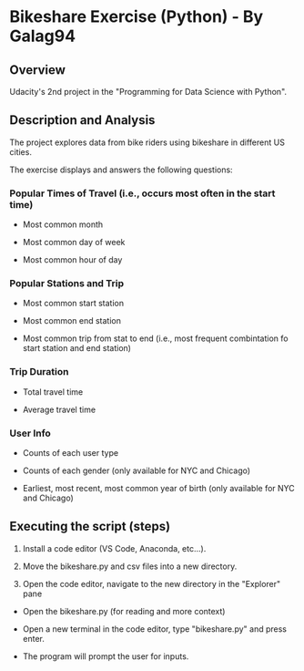 # Bikeshare Exercise (Python) - By Galag94

## Overview

Udacity's 2nd project in the "Programming for Data Science with Python".
## Description and Analysis

The project explores data from bike riders using bikeshare in different US cities.

The exercise displays and answers the following questions:

### Popular Times of Travel (i.e., occurs most often in the start time)

* Most common month

* Most common day of week

* Most common hour of day

### Popular Stations and Trip

* Most common start station

* Most common end station

* Most common trip from stat to end (i.e., most frequent combintation fo start station and end station)

### Trip Duration

* Total travel time

* Average travel time

### User Info

* Counts of each user type

* Counts of each gender (only available for NYC and Chicago)

* Earliest, most recent, most common year of birth (only available for NYC and Chicago)
## Executing the script (steps)

1. Install a code editor (VS Code, Anaconda, etc...).

2. Move the bikeshare.py and csv files into a new directory.

3. Open the code editor, navigate to the new directory in the "Explorer" pane

* Open the bikeshare.py (for reading and more context)

* Open a new terminal in the code editor, type "bikeshare.py" and press enter.

* The program will prompt the user for inputs.